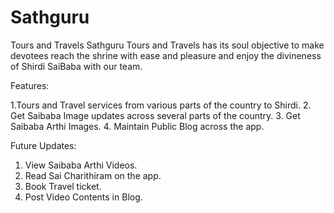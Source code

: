 # Sathguru
Tours and Travels
Sathguru Tours and Travels has its soul objective to make devotees reach the shrine with ease and pleasure and enjoy the divineness of Shirdi SaiBaba with our team.

Features:

1.Tours and Travel services from various parts of the country to Shirdi.
2. Get Saibaba Image updates across several parts of the country.
3. Get Saibaba Arthi Images.
4. Maintain Public Blog across the app.

Future Updates:

1. View Saibaba Arthi Videos.
2. Read Sai Charithiram on the app.
3. Book Travel ticket.
4. Post Video Contents in Blog.
